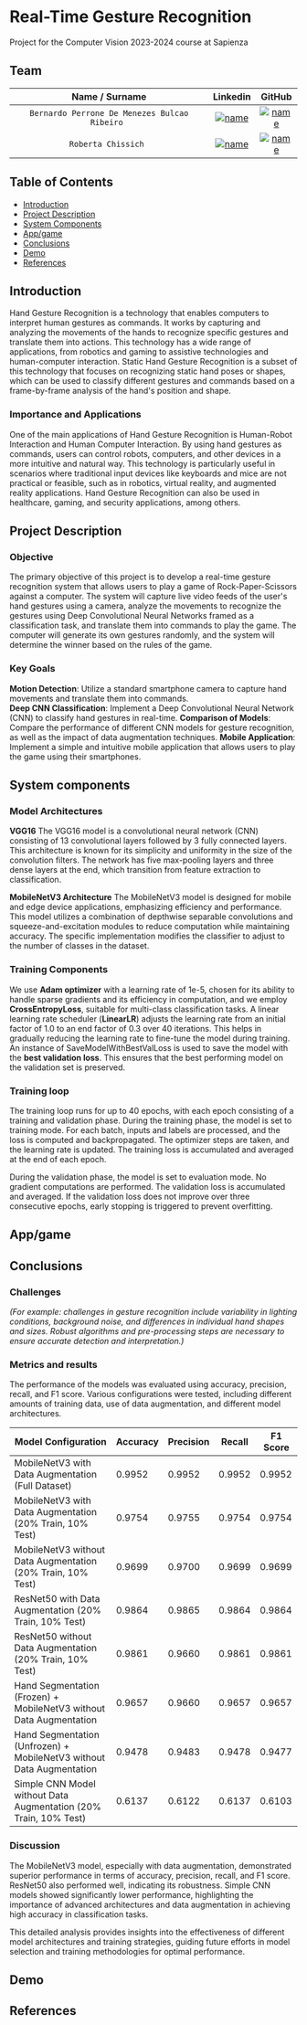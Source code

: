 # Real-Time Gesture Recognition
Project for the Computer Vision 2023-2024 course at Sapienza

## Team

| **Name / Surname** | **Linkedin** | **GitHub** |
| :---: | :---: | :---: |
| `Bernardo Perrone De Menezes Bulcao Ribeiro ` | [![name](https://github.com/b-rbmp/NexxGate/blob/main/docs/logos/linkedin.png)](https://www.linkedin.com/in/b-rbmp/) | [![name](https://github.com/b-rbmp/NexxGate/blob/main/docs/logos/github.png)](https://github.com/b-rbmp) |
| `Roberta Chissich ` | [![name](https://github.com/b-rbmp/NexxGate/blob/main/docs/logos/linkedin.png)](https://www.linkedin.com/in/roberta-chissich/) | [![name](https://github.com/b-rbmp/NexxGate/blob/main/docs/logos/github.png)](https://github.com/RobCTs) |


## Table of Contents
+ [Introduction](#intro)
+ [Project Description](#project)
+ [System Components](#architecture)
+ [App/game](#app)
+ [Conclusions](#conclusion)
+ [Demo](#demo)
+ [References](#references)


## Introduction <a name = "intro"></a>

Hand Gesture Recognition is a technology that enables computers to interpret human gestures as commands. It works by capturing and analyzing the movements of the hands to recognize specific gestures and translate them into actions. This technology has a wide range of applications, from robotics and gaming to assistive technologies and human-computer interaction. Static Hand Gesture Recognition is a subset of this technology that focuses on recognizing static hand poses or shapes, which can be used to classify different gestures and commands based on a frame-by-frame analysis of the hand's position and shape.

### Importance and Applications 

One of the main applications of Hand Gesture Recognition is Human-Robot Interaction and Human Computer Interaction. By using hand gestures as commands, users can control robots, computers, and other devices in a more intuitive and natural way. This technology is particularly useful in scenarios where traditional input devices like keyboards and mice are not practical or feasible, such as in robotics, virtual reality, and augmented reality applications. Hand Gesture Recognition can also be used in healthcare, gaming, and security applications, among others.

## Project Description <a name = "project"></a>

### Objective
The primary objective of this project is to develop a real-time gesture recognition system that allows users to play a game of Rock-Paper-Scissors against a computer. The system will capture live video feeds of the user's hand gestures using a camera, analyze the movements to recognize the gestures using Deep Convolutional Neural Networks framed as a classification task, and translate them into commands to play the game. The computer will generate its own gestures randomly, and the system will determine the winner based on the rules of the game.

### Key Goals
**Motion Detection**: Utilize a standard smartphone camera to capture hand movements and translate them into commands.  
**Deep CNN Classification**: Implement a Deep Convolutional Neural Network (CNN) to classify hand gestures in real-time.
**Comparison of Models**: Compare the performance of different CNN models for gesture recognition, as well as the impact of data augmentation techniques.
**Mobile Application**: Implement a simple and intuitive mobile application that allows users to play the game using their smartphones.


## System components <a name = "architecture"></a>

### Model Architectures
**VGG16**
The VGG16 model is a convolutional neural network (CNN) consisting of 13 convolutional layers followed by 3 fully connected layers. This architecture is known for its simplicity and uniformity in the size of the convolution filters. The network has five max-pooling layers and three dense layers at the end, which transition from feature extraction to classification.

**MobileNetV3 Architecture**
The MobileNetV3 model is designed for mobile and edge device applications, emphasizing efficiency and performance. This model utilizes a combination of depthwise separable convolutions and squeeze-and-excitation modules to reduce computation while maintaining accuracy. The specific implementation modifies the classifier to adjust to the number of classes in the dataset.

### Training Components

We use **Adam optimizer** with a learning rate of 1e-5, chosen for its ability to handle sparse gradients and its efficiency in computation, and we employ **CrossEntropyLoss**, suitable for multi-class classification tasks.
A linear learning rate scheduler (**LinearLR**) adjusts the learning rate from an initial factor of 1.0 to an end factor of 0.3 over 40 iterations. This helps in gradually reducing the learning rate to fine-tune the model during training.
An instance of SaveModelWithBestValLoss is used to save the model with the **best validation loss**. This ensures that the best performing model on the validation set is preserved.


### Training loop

The training loop runs for up to 40 epochs, with each epoch consisting of a training and validation phase. During the training phase, the model is set to training mode. For each batch, inputs and labels are processed, and the loss is computed and backpropagated. The optimizer steps are taken, and the learning rate is updated. The training loss is accumulated and averaged at the end of each epoch.

During the validation phase, the model is set to evaluation mode. No gradient computations are performed. The validation loss is accumulated and averaged. If the validation loss does not improve over three consecutive epochs, early stopping is triggered to prevent overfitting.

## App/game <a name = "app"></a>



## Conclusions <a name = "conclusion"></a>


### Challenges
_(For example: challenges in gesture recognition include variability in lighting conditions, background noise, and differences in individual hand shapes and sizes. Robust algorithms and pre-processing steps are necessary to ensure accurate detection and interpretation.)_  

### Metrics and results
The performance of the models was evaluated using accuracy, precision, recall, and F1 score. Various configurations were tested, including different amounts of training data, use of data augmentation, and different model architectures.

| Model Configuration                                             | Accuracy      | Precision     | Recall        | F1 Score      |
|-----------------------------------------------------------------|---------------|---------------|---------------|---------------|
| MobileNetV3 with Data Augmentation (Full Dataset)               | 0.9952        | 0.9952        | 0.9952        | 0.9952        |
| MobileNetV3 with Data Augmentation (20% Train, 10% Test)        | 0.9754        | 0.9755        | 0.9754        | 0.9754        |
| MobileNetV3 without Data Augmentation (20% Train, 10% Test)     | 0.9699        | 0.9700        | 0.9699        | 0.9699        |
| ResNet50 with Data Augmentation (20% Train, 10% Test)           | 0.9864        | 0.9865        | 0.9864        | 0.9864        |
| ResNet50 without Data Augmentation (20% Train, 10% Test)           | 0.9861        | 0.9660        | 0.9861        | 0.9861        |
| Hand Segmentation (Frozen) + MobileNetV3 without Data Augmentation | 0.9657    | 0.9660        | 0.9657        | 0.9657        |
| Hand Segmentation (Unfrozen) + MobileNetV3 without Data Augmentation | 0.9478    | 0.9483        | 0.9478        | 0.9477        |
| Simple CNN Model without Data Augmentation (20% Train, 10% Test)| 0.6137        | 0.6122        | 0.6137        | 0.6103        |



### Discussion
The MobileNetV3 model, especially with data augmentation, demonstrated superior performance in terms of accuracy, precision, recall, and F1 score. ResNet50 also performed well, indicating its robustness. Simple CNN models showed significantly lower performance, highlighting the importance of advanced architectures and data augmentation in achieving high accuracy in classification tasks.

This detailed analysis provides insights into the effectiveness of different model architectures and training strategies, guiding future efforts in model selection and training methodologies for optimal performance.

## Demo <a name = "demo"></a>

## References <a name = "references"></a>
